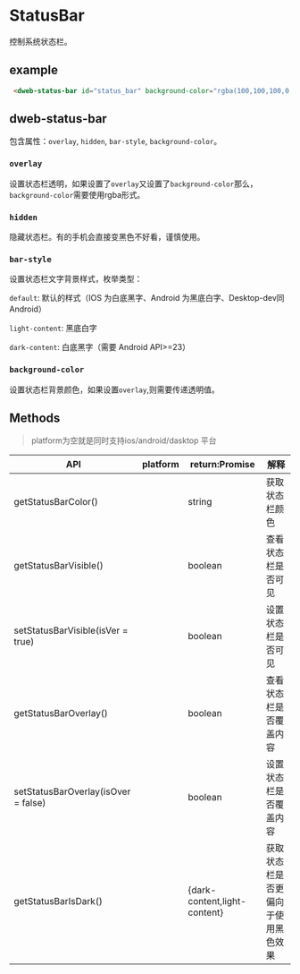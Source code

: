 # StatusBar

控制系统状态栏。

## example

```html
 <dweb-status-bar id="status_bar" background-color="rgba(100,100,100,0.5)" overlay bar-style="default"></dweb-status-bar>
```

## dweb-status-bar

包含属性：`overlay`, `hidden`, `bar-style`, `background-color`。


### `overlay`

设置状态栏透明，如果设置了`overlay`又设置了`background-color`那么，`background-color`需要使用rgba形式。

### `hidden`

隐藏状态栏。有的手机会直接变黑色不好看，谨慎使用。

### `bar-style`

设置状态栏文字背景样式，枚举类型：

  `default`:	默认的样式（IOS 为白底黑字、Android 为黑底白字、Desktop-dev同Android）
  
  `light-content`:	黑底白字
  
  `dark-content`:	白底黑字（需要 Android API>=23）


### `background-color`

设置状态栏背景颜色，如果设置`overlay`,则需要传递透明值。

## Methods​

> platform为空就是同时支持ios/android/dasktop 平台

| API                                 | platform | return:Promise               | 解释                               |
|-------------------------------------|----------|------------------------------|----------------------------------|
| getStatusBarColor()                 |          | string                       | 获取状态栏颜色                     |
| getStatusBarVisible()               |          | boolean                      | 查看状态栏是否可见                 |
| setStatusBarVisible(isVer = true)   |          | boolean                      | 设置状态栏是否可见                 |
| getStatusBarOverlay()               |          | boolean                      | 查看状态栏是否覆盖内容             |
| setStatusBarOverlay(isOver = false) |          | boolean                      | 设置状态栏是否覆盖内容             |
| getStatusBarIsDark()                |          | {dark-content,light-content} | 获取状态栏是否更偏向于使用黑色效果 |
